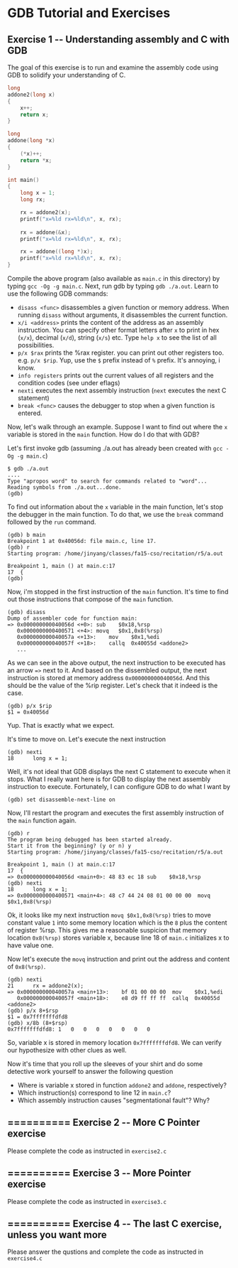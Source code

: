 GDB Tutorial and Exercises
==========
Exercise 1 -- Understanding assembly and C with GDB
-----

The goal of this exercise is to run and examine the assembly code using GDB to solidify your understanding of C.
```c
long
addone2(long x)
{
	x++;
	return x;
}

long
addone(long *x)
{
	(*x)++;
	return *x;
}

int main()
{
	long x = 1;
	long rx;

	rx = addone2(x);
	printf("x=%ld rx=%ld\n", x, rx);
	 
	rx = addone(&x);
	printf("x=%ld rx=%ld\n", x, rx);

	rx = addone((long *)x);
	printf("x=%ld rx=%ld\n", x, rx);
}
```

Compile the above program (also available as `main.c` in this directory) by typing `gcc -Og -g main.c`.
Next, run gdb by typing `gdb ./a.out`.   Learn to use the following GDB commands:

- `disass <func>` disassembles a given function or memory address. When running `disass` without arguments, it 
disassembles the current function.
- `x/i <address>` prints the content of the address as an assembly instruction. You can specify other format letters after `x` to print in hex (`x/x`), decimal (`x/d`), string (`x/s`) etc. Type `help x` to see the list of all possibilities.
- `p/x $rax` prints the %rax register. you can print out other registers too. e.g. `p/x $rip`. Yup, use the `$` prefix instead of `%` prefix. It's annoying, i know.
- `info registers` prints out the current values of all registers and the condition codes (see under eflags)
- `nexti` executes the next assembly instruction (`next` executes the next C statement)
- `break <func>` causes the debugger to stop when a given function is entered.

Now, let's walk through an example.
Suppose I want to find out where the `x` variable is stored in the `main` function. 
How do I do that with GDB?

Let's first invoke gdb (assuming ./a.out has already been created with `gcc -Og -g main.c`)
```
$ gdb ./a.out
....
Type "apropos word" to search for commands related to "word"...
Reading symbols from ./a.out...done.
(gdb) 
```

To find out information about the `x` variable in the main function, let's stop the debugger in the main function. To do that, we 
use the `break` command followed by the `run` command.
```
(gdb) b main
Breakpoint 1 at 0x40056d: file main.c, line 17.
(gdb) r
Starting program: /home/jinyang/classes/fa15-cso/recitation/r5/a.out 

Breakpoint 1, main () at main.c:17
17	{
(gdb) 
```

Now, i'm stopped in the first instruction of the `main` function. It's time to find out
those instructions that compose of the `main` function.
```
(gdb) disass
Dump of assembler code for function main:
=> 0x000000000040056d <+0>:	sub    $0x18,%rsp
   0x0000000000400571 <+4>:	movq   $0x1,0x8(%rsp)
   0x000000000040057a <+13>:	mov    $0x1,%edi
   0x000000000040057f <+18>:	callq  0x40055d <addone2>
   ...
```

As we can see in the above output, the next instruction to be executed has an arrow `=>` next to it.
And based on the dissembled output, the next instruction is stored at memory address `0x000000000040056d`.
And this should be the value of the %rip register. Let's check that it indeed is 
the case.

```
(gdb) p/x $rip
$1 = 0x40056d
```

Yup. That is exactly what we expect.

It's time to move on. Let's execute the next instruction
```
(gdb) nexti
18		long x = 1;
```

Well, it's not ideal that GDB displays the next C statement to execute when it stops.  What I really want here is for GDB
to display the next assembly instruction to execute.  Fortunately, I can configure GDB to do what I want by
```
(gdb) set disassemble-next-line on
```

Now, I'll restart the program and executes the first assembly instruction of the `main` function again.
```
(gdb) r
The program being debugged has been started already.
Start it from the beginning? (y or n) y
Starting program: /home/jinyang/classes/fa15-cso/recitation/r5/a.out 

Breakpoint 1, main () at main.c:17
17	{
=> 0x000000000040056d <main+0>:	48 83 ec 18	sub    $0x18,%rsp
(gdb) nexti
18		long x = 1;
=> 0x0000000000400571 <main+4>:	48 c7 44 24 08 01 00 00 00	movq   $0x1,0x8(%rsp)
```

Ok, it looks like my next instruction `movq $0x1,0x8(%rsp)` tries to move constant value `1` into some memory 
location which is the `8` plus the content of register %rsp.  This gives me a reasonable suspicion that 
memory location `0x8(%rsp)` stores variable x, because line 18 of `main.c` initializes x to have value one.

Now let's execute the `movq` instruction and print out the address and content of `0x8(%rsp)`.
```
(gdb) nexti
21		rx = addone2(x);
=> 0x000000000040057a <main+13>:	bf 01 00 00 00	mov    $0x1,%edi
   0x000000000040057f <main+18>:	e8 d9 ff ff ff	callq  0x40055d <addone2>
(gdb) p/x 8+$rsp
$1 = 0x7fffffffdfd8
(gdb) x/8b (8+$rsp)
0x7fffffffdfd8:	1	0	0	0	0	0	0	0
```

So, variable x is stored in memory location `0x7fffffffdfd8`.  We can verify our hypothesize
with other clues as well. 

Now it's time that you roll up the sleeves of your shirt and do some detective work yourself to 
answer the following question
- Where is variable x stored in function `addone2` and `addone`, respectively?
- Which instruction(s) correspond to line 12 in `main.c`?
- Which assembly instruction causes "segmentational fault"? Why?

==========
Exercise 2 -- More C Pointer exercise
-----

Please complete the code as instructed in `exercise2.c`

==========
Exercise 3 -- More Pointer exercise
-----

Please complete the code as instructed in `exercise3.c`

==========
Exercise 4 -- The last C exercise, unless you want more
-----
Please answer the qustions and complete the code as instructed in `exercise4.c`

